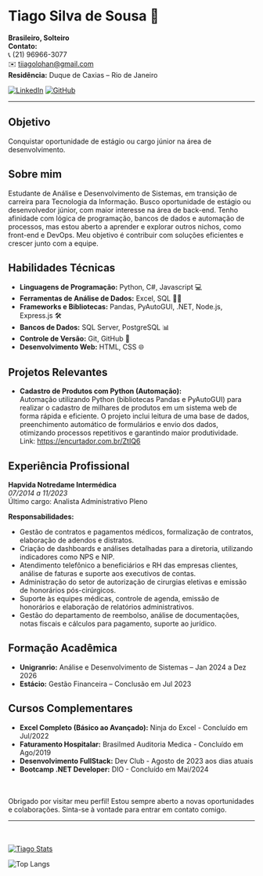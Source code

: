 # Tiago Silva de Sousa 👋

**Brasileiro, Solteiro**  
**Contato:**  
📞 (21) 96966-3077  
✉️ tiiagolohan@gmail.com  
**Residência:** Duque de Caxias – Rio de Janeiro

[![LinkedIn](https://img.shields.io/badge/LinkedIn-blue?style=for-the-badge&logo=linkedin)](https://www.linkedin.com/in/tiagolohan) [![GitHub](https://img.shields.io/badge/GitHub-black?style=for-the-badge&logo=github)](https://github.com/tiagoLohan)

---

## Objetivo

Conquistar oportunidade de estágio ou cargo júnior na área de desenvolvimento.

## Sobre mim

Estudante de Análise e Desenvolvimento de Sistemas, em transição de carreira para Tecnologia da Informação. Busco oportunidade de estágio ou desenvolvedor júnior, com maior interesse na área de back-end. Tenho afinidade com lógica de programação, bancos de dados e automação de processos, mas estou aberto a aprender e explorar outros nichos, como front-end e DevOps. Meu objetivo é contribuir com soluções eficientes e crescer junto com a equipe.

## Habilidades Técnicas

- **Linguagens de Programação:** Python, C#, Javascript 💻
- **Ferramentas de Análise de Dados:** Excel, SQL 💼🎲
- **Frameworks e Bibliotecas:** Pandas, PyAutoGUI, .NET, Node.js, Express.js 🛠️
- **Bancos de Dados:** SQL Server, PostgreSQL 📊
- **Controle de Versão:** Git, GitHub 🌳
- **Desenvolvimento Web:** HTML, CSS 🌐

## Projetos Relevantes

- **Cadastro de Produtos com Python (Automação):**  
  Automação utilizando Python (bibliotecas Pandas e PyAutoGUI) para realizar o cadastro de milhares de produtos em um sistema web de forma rápida e eficiente. O projeto inclui leitura de uma base de dados, preenchimento automático de formulários e envio dos dados, otimizando processos repetitivos e garantindo maior produtividade.  
  Link: https://encurtador.com.br/ZtIQ6

## Experiência Profissional

**Hapvida Notredame Intermédica**  
_07/2014 a 11/2023_  
Último cargo: Analista Administrativo Pleno

**Responsabilidades:**

- Gestão de contratos e pagamentos médicos, formalização de contratos, elaboração de adendos e distratos.
- Criação de dashboards e análises detalhadas para a diretoria, utilizando indicadores como NPS e NIP.
- Atendimento telefônico a beneficiários e RH das empresas clientes, análise de faturas e suporte aos executivos de contas.
- Administração do setor de autorização de cirurgias eletivas e emissão de honorários pós-cirúrgicos.
- Suporte às equipes médicas, controle de agenda, emissão de honorários e elaboração de relatórios administrativos.
- Gestão do departamento de reembolso, análise de documentações, notas fiscais e cálculos para pagamento, suporte ao jurídico.

## Formação Acadêmica

- **Unigranrio:** Análise e Desenvolvimento de Sistemas – Jan 2024 a Dez 2026
- **Estácio:** Gestão Financeira – Conclusão em Jul 2023

## Cursos Complementares

- **Excel Completo (Básico ao Avançado):** Ninja do Excel - Concluído em Jul/2022
- **Faturamento Hospitalar:** Brasilmed Auditoria Medica - Concluído em Ago/2019
- **Desenvolvimento FullStack:** Dev Club - Agosto de 2023 aos dias atuais
- **Bootcamp .NET Developer:** DIO - Concluído em Mai/2024

<br><br>
Obrigado por visitar meu perfil! Estou sempre aberto a novas oportunidades e colaborações. Sinta-se à vontade para entrar em contato comigo.

---

<br><br>
[![Tiago Stats](https://github-readme-stats.vercel.app/api?username=tiagoLohan)](https://github.com/anuraghazra/github-readme-stats)

![Top Langs](https://github-readme-stats.vercel.app/api/top-langs/?username=tiagoLohan&layout=compact)
